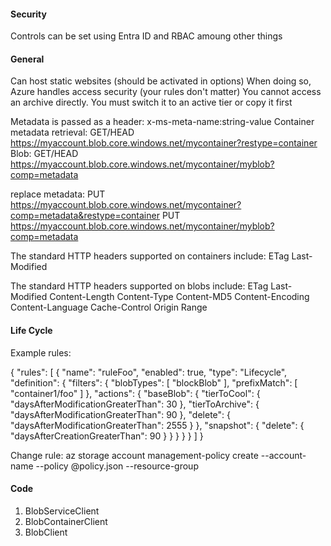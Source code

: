 #### Security
Controls can be set using Entra ID and RBAC amoung other things

#### General 

Can host static websites (should be activated in options)
When doing so, Azure handles access security (your rules don't matter)
You cannot access an archive directly. You must switch it to an active tier or copy it first

Metadata is passed as a header: x-ms-meta-name:string-value
Container metadata retrieval: GET/HEAD https://myaccount.blob.core.windows.net/mycontainer?restype=container
Blob: GET/HEAD https://myaccount.blob.core.windows.net/mycontainer/myblob?comp=metadata

replace metadata:
PUT https://myaccount.blob.core.windows.net/mycontainer?comp=metadata&restype=container
PUT https://myaccount.blob.core.windows.net/mycontainer/myblob?comp=metadata

The standard HTTP headers supported on containers include:
ETag
Last-Modified

The standard HTTP headers supported on blobs include:
ETag
Last-Modified
Content-Length
Content-Type
Content-MD5
Content-Encoding
Content-Language
Cache-Control
Origin
Range

#### Life Cycle

Example rules:

{
  "rules": [
    {
      "name": "ruleFoo",
      "enabled": true,
      "type": "Lifecycle",
      "definition": {
        "filters": {
          "blobTypes": [ "blockBlob" ],
          "prefixMatch": [ "container1/foo" ]
        },
        "actions": {
          "baseBlob": {
            "tierToCool": { "daysAfterModificationGreaterThan": 30 },
            "tierToArchive": { "daysAfterModificationGreaterThan": 90 },
            "delete": { "daysAfterModificationGreaterThan": 2555 }
          },
          "snapshot": {
            "delete": { "daysAfterCreationGreaterThan": 90 }
          }
        }
      }
    }
  ]
}

Change rule:
az storage account management-policy create --account-name <storage-account> --policy @policy.json --resource-group <resource-group>


#### Code
1. BlobServiceClient
2. BlobContainerClient
3. BlobClient
